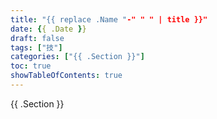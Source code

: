 ```yaml
---
title: "{{ replace .Name "-" " " | title }}"
date: {{ .Date }}
draft: false
tags: ["技"]
categories: ["{{ .Section }}"]
toc: true
showTableOfContents: true
---
```


{{ .Section }}